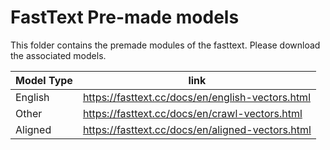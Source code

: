 # FastText Pre-made models
This folder contains the premade modules of the fasttext. Please download the associated models.

| Model Type | link |
| ---------- | ---- |
| English    | https://fasttext.cc/docs/en/english-vectors.html |
| Other      | https://fasttext.cc/docs/en/crawl-vectors.html |
| Aligned    | https://fasttext.cc/docs/en/aligned-vectors.html |

